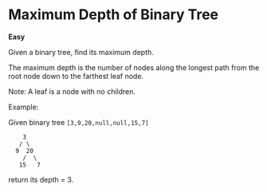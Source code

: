 # Maximum Depth of Binary Tree
**Easy**

Given a binary tree, find its maximum depth.

The maximum depth is the number of nodes along the longest path from the root node down to the farthest leaf node.

Note: A leaf is a node with no children.

Example:

Given binary tree `[3,9,20,null,null,15,7]`
```
    3
   / \
  9  20
    /  \
   15   7
```
return its depth = 3.

